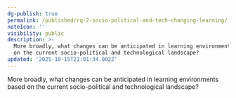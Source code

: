 ```yaml
---
dg-publish: true
permalink: /published/rq-2-socio-political-and-tech-changing-learning/
noteIcon: ''
visibility: public
description: >-
  More broadly, what changes can be anticipated in learning environments based
  on the current socio-political and technological landscape?
updated: '2025-10-15T21:01:34.002Z'
---
```


More broadly, what changes can be anticipated in learning environments based on the current socio-political and technological landscape? 
